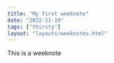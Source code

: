 ```yaml
---
title: "My first weeknote"
date: "2022-11-19"
tags: ["thirsty"]
layout: "layouts/weeknotes.html"
---
```


This is a weeknote
